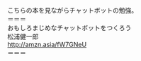 こちらの本を見ながらチャットボットの勉強。<br>
＝＝＝<br>
おもしろまじめなチャットボットをつくろう<br> 
松浦健一郎<br> 
http://amzn.asia/fW7GNeU<br>
＝＝＝